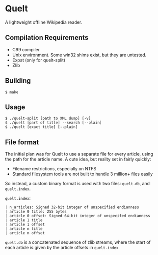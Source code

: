 Quelt
=====
A lightweight offline Wikipedia reader.

Compilation Requirements
------------
* C99 compiler
* Unix environment.  Some win32 shims exist, but they are untested.
* Expat (only for quelt-split)
* Zlib

Building
--------
    $ make

Usage
-----
    $ ./quelt-split [path to XML dump] [-v]
    $ ./quelt [part of title] --search [--plain]
    $ ./quelt [exact title] [--plain]

File format
-----------
The initial plan was for Quelt to use a separate file for every article, using
the path for the article name.  A cute idea, but reality set in fairly quickly:

* Filename restrictions, especially on NTFS
* Standard filesystem tools are not built to handle 3 million+ files easily

So instead, a custom binary format is used with two files: `quelt.db`, and
`quelt.index`.

`quelt.index`:

    | n_articles: Signed 32-bit integer of unspecified endianness
    | article 0 title: 255 bytes
    | article 0 offset: Signed 64-bit integer of unspecifed endianness
    | article 1 title
    | article 1 offset
    | article n title
    | article n offset

`quelt.db` is a concatenated sequence of zlib streams, where the start of each
article is given by the article offsets in `quelt.index`
